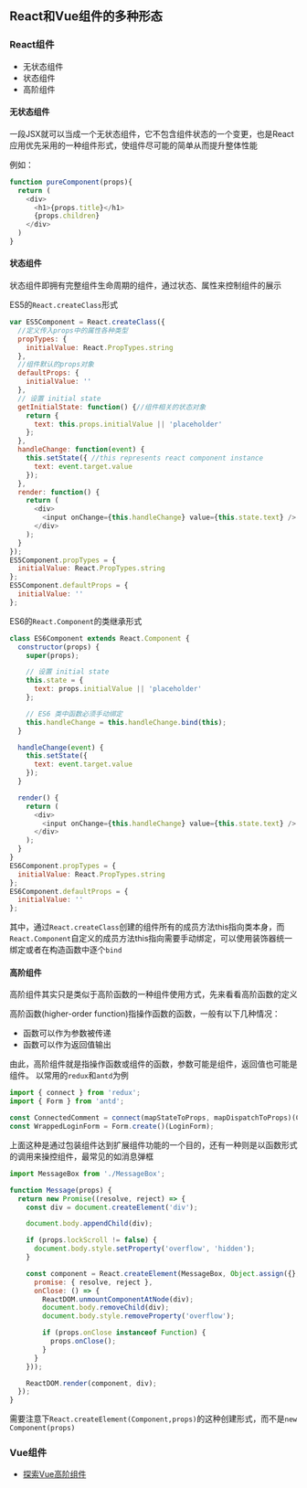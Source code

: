 ## React和Vue组件的多种形态

### React组件

- 无状态组件
- 状态组件
- 高阶组件

#### 无状态组件

一段JSX就可以当成一个无状态组件，它不包含组件状态的一个变更，也是React应用优先采用的一种组件形式，使组件尽可能的简单从而提升整体性能

例如：
```javascript
function pureComponent(props){
  return (
    <div>
      <h1>{props.title}</h1>
      {props.children}
    </div>
  )
}
```

#### 状态组件

状态组件即拥有完整组件生命周期的组件，通过状态、属性来控制组件的展示

ES5的`React.createClass`形式
```javascript
var ES5Component = React.createClass({
  //定义传入props中的属性各种类型
  propTypes: {
    initialValue: React.PropTypes.string
  },
  //组件默认的props对象
  defaultProps: {
    initialValue: ''
  },
  // 设置 initial state
  getInitialState: function() {//组件相关的状态对象
    return {
      text: this.props.initialValue || 'placeholder'
    };
  },
  handleChange: function(event) {
    this.setState({ //this represents react component instance
      text: event.target.value
    });
  },
  render: function() {
    return (
      <div>
        <input onChange={this.handleChange} value={this.state.text} />
      </div>
    );
  }
});
ES5Component.propTypes = {
  initialValue: React.PropTypes.string
};
ES5Component.defaultProps = {
  initialValue: ''
};
```

ES6的`React.Component`的类继承形式
```javascript
class ES6Component extends React.Component {
  constructor(props) {
    super(props);

    // 设置 initial state
    this.state = {
      text: props.initialValue || 'placeholder'
    };

    // ES6 类中函数必须手动绑定
    this.handleChange = this.handleChange.bind(this);
  }

  handleChange(event) {
    this.setState({
      text: event.target.value
    });
  }

  render() {
    return (
      <div>
        <input onChange={this.handleChange} value={this.state.text} />
      </div>
    );
  }
}
ES6Component.propTypes = {
  initialValue: React.PropTypes.string
};
ES6Component.defaultProps = {
  initialValue: ''
};
```
其中，通过`React.createClass`创建的组件所有的成员方法this指向类本身，而`React.Component`自定义的成员方法this指向需要手动绑定，可以使用装饰器统一绑定或者在构造函数中逐个`bind`

#### 高阶组件

高阶组件其实只是类似于高阶函数的一种组件使用方式，先来看看高阶函数的定义

高阶函数(higher-order function)指操作函数的函数，一般有以下几种情况：
- 函数可以作为参数被传递
- 函数可以作为返回值输出

由此，高阶组件就是指操作函数或组件的函数，参数可能是组件，返回值也可能是组件。
以常用的`redux`和`antd`为例
```javascript
import { connect } from 'redux';
import { Form } from 'antd';

const ConnectedComment = connect(mapStateToProps, mapDispatchToProps)(Component);
const WrappedLoginForm = Form.create()(LoginForm);
```

上面这种是通过包装组件达到扩展组件功能的一个目的，还有一种则是以函数形式的调用来操控组件，最常见的如消息弹框
```javascript
import MessageBox from './MessageBox';

function Message(props) {
  return new Promise((resolve, reject) => {
    const div = document.createElement('div');

    document.body.appendChild(div);

    if (props.lockScroll != false) {
      document.body.style.setProperty('overflow', 'hidden');
    }

    const component = React.createElement(MessageBox, Object.assign({}, props, {
      promise: { resolve, reject },
      onClose: () => {
        ReactDOM.unmountComponentAtNode(div);
        document.body.removeChild(div);
        document.body.style.removeProperty('overflow');

        if (props.onClose instanceof Function) {
          props.onClose();
        }
      }
    }));

    ReactDOM.render(component, div);
  });
}
```
需要注意下`React.createElement(Component,props)`的这种创建形式，而不是`new Component(props)`

### Vue组件

- [探索Vue高阶组件](http://hcysun.me/2018/01/05/%E6%8E%A2%E7%B4%A2Vue%E9%AB%98%E9%98%B6%E7%BB%84%E4%BB%B6/)